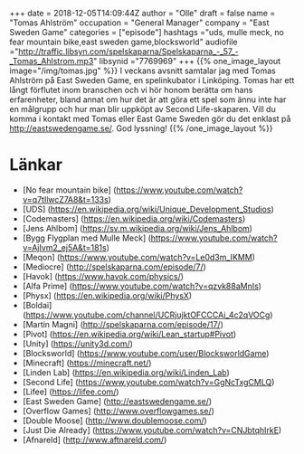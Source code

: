 +++
date = 2018-12-05T14:09:44Z
author = "Olle"
draft = false
name = "Tomas Ahlström"
occupation = "General Manager"
company = "East Sweden Game"
categories = ["episode"]
hashtags ="uds, mulle meck, no fear mountain bike,east sweden game,blocksworld"
audiofile ="http://traffic.libsyn.com/spelskaparna/Spelskaparna_-_57_-_Tomas_Ahlstrom.mp3"
libsynid ="7769969"
+++
{{% one_image_layout image="/img/tomas.jpg" %}}
I veckans avsnitt samtalar jag med Tomas Ahlström på East Sweden Game, en spelinkubator i Linköping. Tomas har ett långt förflutet inom branschen och vi hör honom berätta om hans erfarenheter, bland annat om hur det är att göra ett spel som ännu inte har en målgrupp och hur man blir uppköpt av Second Life-skaparen. Vill du komma i kontakt med Tomas eller East Game Sweden gör du det enklast på http://eastswedengame.se/. God lyssning!
{{% /one_image_layout %}}
# Länkar
* [No fear mountain bike] (https://www.youtube.com/watch?v=q7tIlwcZ7A8&t=133s)
* [UDS] (https://en.wikipedia.org/wiki/Unique_Development_Studios)
* [Codemasters] (https://en.wikipedia.org/wiki/Codemasters)
* [Jens Ahlbom] (https://sv.m.wikipedia.org/wiki/Jens_Ahlbom)
* [Bygg Flygplan med Mulle Meck] (https://www.youtube.com/watch?v=AjIvm2_ej5A&t=181s)
* [Meqon] (https://www.youtube.com/watch?v=Le0d3m_IKMM)
* [Mediocre] (http://spelskaparna.com/episode/7/)
* [Havok] (https://www.havok.com/physics/)
* [Alfa Prime] (https://www.youtube.com/watch?v=qzvk88aMnIs)
* [Physx] (https://en.wikipedia.org/wiki/PhysX)
* [Boldai] (https://www.youtube.com/channel/UCRjujktOFCCCAi_4c2qVOCg)
* [Martin Magni] (http://spelskaparna.com/episode/17/)
* [Pivot] (https://en.wikipedia.org/wiki/Lean_startup#Pivot)
* [Unity] (https://unity3d.com/)
* [Blocksworld] (https://www.youtube.com/user/BlocksworldGame)
* [Minecraft] (https://minecraft.net/)
* [Linden Lab] (https://en.wikipedia.org/wiki/Linden_Lab)
* [Second Life] (https://www.youtube.com/watch?v=GgNcTxgCMLQ)
* [Lifee] (https://lifee.com/)
* [East Sweden Game] (http://eastswedengame.se/)
* [Overflow Games] (http://www.overflowgames.se/)
* [Double Moose] (http://www.doublemoose.com/)
* [Just Die Already] (https://www.youtube.com/watch?v=CNJbtqhIrkE)
* [Afnareld] (http://www.aftnareld.com/)
